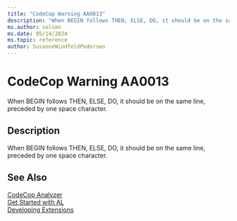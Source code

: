 ```yaml
---
title: "CodeCop Warning AA0013"
description: "When BEGIN follows THEN, ELSE, DO, it should be on the same line, preceded by one space character."
ms.author: solsen
ms.date: 05/14/2024
ms.topic: reference
author: SusanneWindfeldPedersen
---
```

[//]: # (START>DO_NOT_EDIT)
[//]: # (IMPORTANT:Do not edit any of the content between here and the END>DO_NOT_EDIT.)
[//]: # (Any modifications should be made in the .xml files in the ModernDev repo.)
# CodeCop Warning AA0013
When BEGIN follows THEN, ELSE, DO, it should be on the same line, preceded by one space character.

## Description
When BEGIN follows THEN, ELSE, DO, it should be on the same line, preceded by one space character.

[//]: # (IMPORTANT: END>DO_NOT_EDIT)
## See Also  
[CodeCop Analyzer](codecop.md)  
[Get Started with AL](../devenv-get-started.md)  
[Developing Extensions](../devenv-dev-overview.md)  